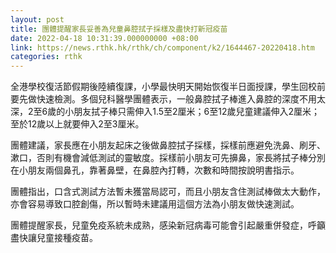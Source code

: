 ```yaml
---
layout: post
title: 團體提醒家長妥善為兒童鼻腔拭子採樣及盡快打新冠疫苗
date: 2022-04-18 10:31:39.000000000 +08:00
link: https://news.rthk.hk/rthk/ch/component/k2/1644467-20220418.htm
categories: rthk
---
```


全港學校復活節假期後陸續復課，小學最快明天開始恢復半日面授課，學生回校前要先做快速檢測。多個兒科醫學團體表示，一般鼻腔拭子棒進入鼻腔的深度不用太深，2至6歲的小朋友拭子棒只需伸入1.5至2厘米；6至12歲兒童建議伸入2厘米；至於12歲以上就要伸入2至3厘米。

團體建議，家長應在小朋友起床之後做鼻腔拭子採樣，採樣前應避免洗鼻、刷牙、漱口，否則有機會減低測試的靈敏度。採樣前小朋友可先擤鼻，家長將拭子棒分別在小朋友兩個鼻孔，靠著鼻壁，在鼻腔內打轉，次數和時間按說明書指示。

團體指出，口含式測試方法暫未獲當局認可，而且小朋友含住測試棒做太大動作，亦會容易導致口腔創傷，所以暫時未建議用這個方法為小朋友做快速測試。 

團體提醒家長，兒童免疫系統未成熟，感染新冠病毒可能會引起嚴重併發症，呼籲盡快讓兒童接種疫苗。
